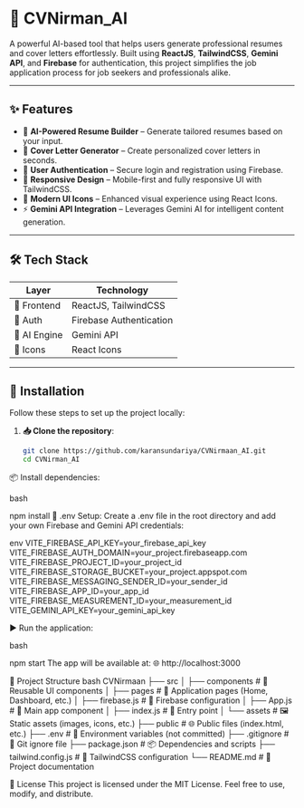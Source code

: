 # 🚀 CVNirman_AI

A powerful AI-based tool that helps users generate professional resumes and cover letters effortlessly. Built using **ReactJS**, **TailwindCSS**, **Gemini API**, and **Firebase** for authentication, this project simplifies the job application process for job seekers and professionals alike.

---

## ✨ Features

- 🤖 **AI-Powered Resume Builder** – Generate tailored resumes based on your input.
- 📝 **Cover Letter Generator** – Create personalized cover letters in seconds.
- 🔐 **User Authentication** – Secure login and registration using Firebase.
- 📱 **Responsive Design** – Mobile-first and fully responsive UI with TailwindCSS.
- 🎨 **Modern UI Icons** – Enhanced visual experience using React Icons.
- ⚡ **Gemini API Integration** – Leverages Gemini AI for intelligent content generation.

---

## 🛠️ Tech Stack

| Layer          | Technology             |
|----------------|------------------------|
| 🎨 Frontend    | ReactJS, TailwindCSS   |
| 🔐 Auth        | Firebase Authentication |
| 🤖 AI Engine   | Gemini API             |
| 🎯 Icons       | React Icons            |

---

## 🧪 Installation

Follow these steps to set up the project locally:

1. **📥 Clone the repository**:
   ```bash
   git clone https://github.com/karansundariya/CVNirmaan_AI.git
   cd CVNirman_AI
📦 Install dependencies:

bash

npm install
📄 .env Setup:
Create a .env file in the root directory and add your own Firebase and Gemini API credentials:

env
VITE_FIREBASE_API_KEY=your_firebase_api_key
VITE_FIREBASE_AUTH_DOMAIN=your_project.firebaseapp.com
VITE_FIREBASE_PROJECT_ID=your_project_id
VITE_FIREBASE_STORAGE_BUCKET=your_project.appspot.com
VITE_FIREBASE_MESSAGING_SENDER_ID=your_sender_id
VITE_FIREBASE_APP_ID=your_app_id
VITE_FIREBASE_MEASUREMENT_ID=your_measurement_id
VITE_GEMINI_API_KEY=your_gemini_api_key


▶️ Run the application:

bash

npm start
The app will be available at:
🌐 http://localhost:3000

📁 Project Structure
bash
CVNirmaan
├── src
│   ├── components         # 🔧 Reusable UI components
│   ├── pages              # 📄 Application pages (Home, Dashboard, etc.)
│   ├── firebase.js        # 🔐 Firebase configuration
│   ├── App.js             # 🧠 Main app component
│   ├── index.js           # 🚪 Entry point
│   └── assets             # 🖼️ Static assets (images, icons, etc.)
├── public                 # 🌐 Public files (index.html, etc.)
├── .env                   # 🧾 Environment variables (not committed)
├── .gitignore             # 📛 Git ignore file
├── package.json           # 📦 Dependencies and scripts
├── tailwind.config.js     # 🎨 TailwindCSS configuration
└── README.md              # 📘 Project documentation



📜 License
This project is licensed under the MIT License.
Feel free to use, modify, and distribute.
